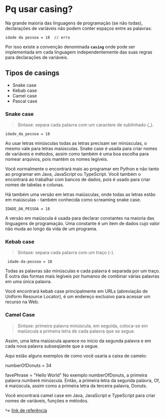# Pq usar casing?

Na grande maioria das linguagens de programação (se não todas), declarações de variáveis não podem conter espaços entre as palavras:

    idade da pessoa = 18  // erro
    
Por isso existe a convenção denominada **`casing`** onde pode ser implementada em cada linguagem independentemente das suas regras para declarações de variáveis.

## Tipos de casings

- Snake case
- Kebab case
- Camel case
- Pascal case

### Snake case

> Sintaxe: separa cada palavra com um caractere de sublinhado (_).

    idade_da_pessoa = 18

Ao usar letras minúsculas todas as letras precisam ser minúsculas, o mesmo vale para letras maiúsculas.
Snake case é usada para criar nomes de variáveis e métodos, assim como também é uma boa escolha para nomear arquivos, pois mantém os nomes legíveis.

Você normalmente o encontrará mais ao programar em Python e não tanto ao programar em Java, JavaScript ou TypeScript.
Você também o encontrará ao trabalhar com bancos de dados, pois é usado para criar nomes de tabelas e colunas.

Há também uma versão em letras maiúsculas, onde todas as letras estão em maiúsculas - também conhecida como screaming snake case.

    IDADE_DA_PESSOA = 18

A versão em maiúscula é usada para declarar constantes na maioria das linguagens de programação. Uma constante é um item de dados cujo valor não muda ao longo da vida de um programa.

### Kebab case

> Sintaxe: separa cada palavra com um traço (-).

     idade-da-pessoa = 18

Todas as palavras são minúsculas e cada palavra é separada por um traço.
É outra das formas mais legíveis por humanos de combinar várias palavras em uma única palavra.

Você encontrará kebab case principalmente em URLs (abreviação de Uniform Resource Locator), é um endereço exclusivo para acessar um recurso na Web.

### Camel Case

> Sintaxe: primeira palavra minúscula, em seguida, coloca-se em maiúscula a primeira letra de cada palavra que se segue.

Assim, uma letra maiúscula aparece no início da segunda palavra e em cada nova palavra subseqüente que a segue.

Aqui estão alguns exemplos de como você usaria a caixa de camelo:

numberOfDonuts = 34

favePhrase = "Hello World"
No exemplo numberOfDonuts, a primeira palavra numberé minúscula. Então, a primeira letra da segunda palavra, Of, é maiúscula, assim como a primeira letra da terceira palavra, Donuts.

Você encontrará camel case em Java, JavaScript e TypeScript para criar nomes de variáveis, funções e métodos.

:arrow_right_hook: [link de referência](https://www.freecodecamp.org/news/snake-case-vs-camel-case-vs-pascal-case-vs-kebab-case-whats-the-difference)
